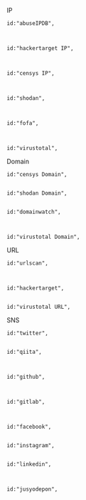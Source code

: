 
IP

    id:"abuseIPDB",



    id:"hackertarget IP",



    id:"censys IP",



    id:"shodan",



    id:"fofa",



    id:"virustotal",


Domain


    id:"censys Domain",


    id:"shodan Domain",


    id:"domainwatch",



    id:"virustotal Domain",


URL




    id:"urlscan",



    id:"hackertarget",


    id:"virustotal URL",


SNS



    id:"twitter",


    id:"qiita",



    id:"github",



    id:"gitlab",



    id:"facebook",


    id:"instagram",


    id:"linkedin",



    id:"jusyodepon",
